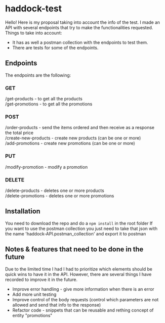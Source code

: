 # haddock-test

Hello! Here is my proposal taking into account the info of the test. I made an API with several endpoints that try to make the functionalities requested.
Things to take into account:
- It has as well a postman collection with the endpoints to test them.
- There are tests for some of the endpoints.

## Endpoints
The endpoints are the following:

### GET
/get-products - to get all the products
<br />
/get-promotions - to get all the promotions

### POST
/order-products - send the items ordered and then receive as a response the total price
<br />
/create-new-products - create new products (can be one or more)
<br />
/add-promotions - create new promotions (can be one or more)

### PUT
/modify-promotion - modify a promotion

### DELETE
/delete-products - deletes one or more products
<br />
/delete-promotions - deletes one or more promotions

## Installation
You need to download the repo and do a `npm install` in the root folder
If you want to use the postman collection you just need to take that json with the name 'haddock-API.postman_collection' and export it to postman

## Notes & features that need to be done in the future
Due to the limited time I had I had to prioritize which elements should be quick wins to have it in the API. However, there are several things I have recorded to improve it in the future.
- Improve error handling - give more information when there is an error
- Add more unit testing
- Improve control of the body requests (control which parameters are not allowed and send that info to the response)
- Refactor code - snippets that can be reusable and rething concept of entity "promotions"
